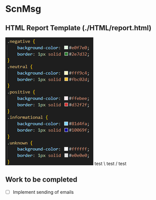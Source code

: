 # ScnMsg

## HTML Report Template (./HTML/report.html)
![Screenshot of the HTML color definitions for categories of detections.](./readme_images/html_coloring.png) 
test \ test / test

## Work to be completed
- [ ] Implement sending of emails